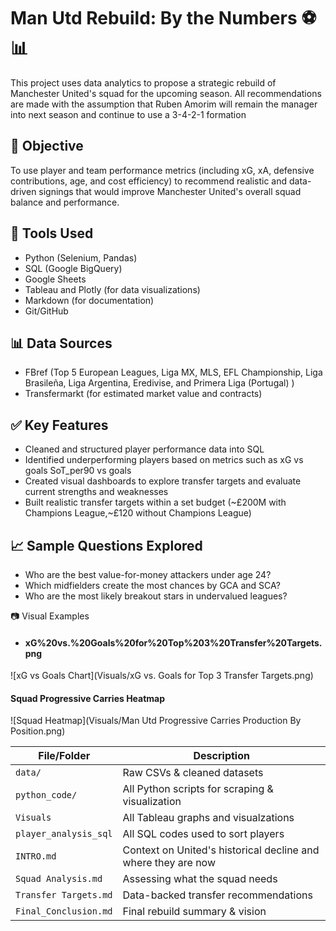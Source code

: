 # Man Utd Rebuild: By the Numbers ⚽📊

This project uses data analytics to propose a strategic rebuild of Manchester United's squad for the upcoming season.
All recommendations are made with the assumption that Ruben Amorim will remain the manager into next season and continue to use a 3-4-2-1 formation

## 📌 Objective
To use player and team performance metrics (including xG, xA, defensive contributions, age, and cost efficiency) to recommend realistic and data-driven signings that would improve Manchester United's overall squad balance and performance.

## 🧰 Tools Used
- Python (Selenium, Pandas)
- SQL (Google BigQuery)
- Google Sheets
- Tableau and Plotly (for data visualizations)
- Markdown (for documentation)
- Git/GitHub

## 📊 Data Sources
- FBref (Top 5 European Leagues, Liga MX, MLS, EFL Championship, Liga Brasileña, Liga Argentina, Eredivise, and Primera Liga (Portugal) )
- Transfermarkt (for estimated market value and contracts)

## ✅ Key Features
- Cleaned and structured player performance data into SQL
- Identified underperforming players based on metrics such as xG vs goals SoT_per90 vs goals
- Created visual dashboards to explore transfer targets and evaluate current strengths and weaknesses
- Built realistic transfer targets within a set budget (~£200M with Champions League,~£120 without Champions League)

## 📈 Sample Questions Explored
- Who are the best value-for-money attackers under age 24?
- Which midfielders create the most chances by GCA and SCA?
- Who are the most likely breakout stars in undervalued leagues?

📷 Visual Examples

- #### xG%20vs.%20Goals%20for%20Top%203%20Transfer%20Targets.png
![xG vs Goals Chart](Visuals/xG vs. Goals for Top 3 Transfer Targets.png)

#### Squad Progressive Carries Heatmap
![Squad Heatmap](Visuals/Man Utd Progressive Carries Production By Position.png)


| File/Folder           | Description                                     |
| --------------------- | ----------------------------------------------- |
| `data/`               | Raw CSVs & cleaned datasets                     |
| `python_code/`        | All Python scripts for scraping & visualization |
| `Visuals`             | All Tableau graphs and visualzations             |
| `player_analysis_sql` | All SQL codes used to sort players              |
| `INTRO.md`            | Context on United's historical decline and where they are now          |
| `Squad Analysis.md`   | Assessing what the squad needs                   |
| `Transfer Targets.md` | Data-backed transfer recommendations            |
| `Final_Conclusion.md` | Final rebuild summary & vision                  |

